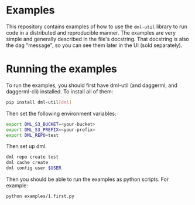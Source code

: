 # Examples

This repository contains examples of how to use the `dml-util` library to run
code in a distributed and reproducible manner. The examples are very simple and
generally described in the file's docstring. That docstring is also the dag
"message", so you can see them later in the UI (sold separately).

# Running the examples
To run the examples, you should first have dml-util (and daggerml, and
daggerml-cli) installed. To install all of them:

```bash
pip install dml-util[dml]
```

Then set the following environment variables:

```bash
export DML_S3_BUCKET=<your-bucket>
export DML_S3_PREFIX=<your-prefix>
export DML_REPO=test
```

Then set up dml.

```bash
dml repo create test
dml cache create
dml config user $USER
```

Then you should be able to run the examples as python scripts. For example:

```bash
python examples/1.first.py
```
